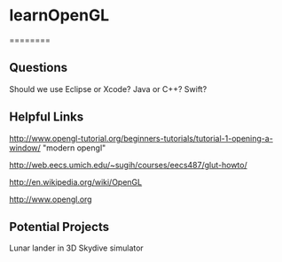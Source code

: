 # learnOpenGL
========

Questions
--------
Should we use Eclipse or Xcode?
Java or C++? Swift?


Helpful Links
------------
http://www.opengl-tutorial.org/beginners-tutorials/tutorial-1-opening-a-window/ "modern opengl"

http://web.eecs.umich.edu/~sugih/courses/eecs487/glut-howto/

http://en.wikipedia.org/wiki/OpenGL

http://www.opengl.org

Potential Projects
-----------------
Lunar lander in 3D
Skydive simulator

